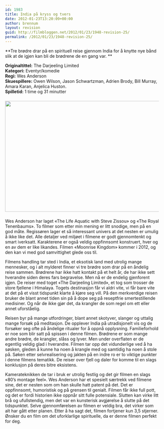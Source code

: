```yaml
---
id: 1983
title: India på kryss og tvers
date: 2012-01-23T13:20:09+00:00
author: brennum
layout: revision
guid: http://filmbloggen.net/2012/01/23/1948-revision-25/
permalink: /2012/01/23/1948-revision-25/
---
```

**Tre brødre drar på en spirituell reise gjennom India for å knytte nye bånd slik at de igjen kan bli de brødrene de en gang var. ** 

**Originaltittel:** The Darjeeling Limited  
**Kategori:** Eventyr/komedie  
**Regi:** Wes Anderson  
**Skuespillere:** Owen Wilson, Jason Schwartzman, Adrien Brody, Bill Murray, Amara Karan, Anjelica Huston.  
**Spilletid:** 1 time og 31 minutter

<img style="padding-right: 8px;padding-top: 8px;padding-bottom: 8px" src="http://kino1138.files.wordpress.com/2010/07/2007_the_darjeeling_limited_002.jpg" alt="" width="592" height="362" /> 

Wes Anderson har laget &laquo;The Life Aquatic with Steve Zissou&raquo; og &laquo;The Royal Tenenbaums&raquo;. To filmer som etter min mening er litt snodige, men på en god måte. Regissøren lager et så interessant univers at det nesten er umulig å ikke like det. Alle detaljer ved miljøet i filmene er godt gjennomtenkt og smart iverksatt. Karakterene er også veldig oppfinnsomt konstruert, hver og en av dem er like likandes. Filmen &laquo;Moonrise Kingdom&raquo; kommer i 2012, og den kan vi med god samvittighet glede oss til.

Filmens handling tar sted i India, et eksotisk land med utrolig mange mennesker, og i alt mylderet finner vi tre brødre som drar på en åndelig reise sammen. Brødrene har ikke hatt kontakt på et helt år, de har ikke sett hverandre siden deres fars begravelse. Men nå er de endelig gjenforent igjen. De reiser med toget &laquo;The Darjeeling Limited&raquo;, et tog som trosser de store fjellene i Himalaya. Togets destinasjon får vi aldri vite, vi får bare vite at det på et visst tidspunkt klarte å kjøre seg vill. På den merkverdige reisen bruker de blant annet tiden sin på å dope seg på reseptfrie smertestillende medisiner. Og når de ikke gjør det, da krangler de som regel om ett eller annet uforståelig.

Reisen byr på mange utfordringer, blant annet skotyver, slanger og uttalig mange forsøk på meditasjon. De opplever India på utradisjonelt vis og de forsøker seg ofte på åndelige ritualer for å oppnå opplysning. Familieforhold er noe som blir satt på spissen i denne filmen. Brødrene er som mange andre brødre, de krangler, slåss og lyver. Men under overflaten er de egentlig veldig glad i hverandre. Filmen tar opp det vidunderlige ved å ha søsken, gleden å kunne ha noen å krangle med og samtidig ha noen å stole på. Søken etter selvrealisering og jakten på en indre ro er to viktige punkter i denne filmens tematikk. De reiser over fjell og daler for komme til en slags konklusjon på deres bitre eksistens.

Kamerateknikken de tar i bruk er utrolig festlig og det gir filmen en slags &laquo;80&#8217;s montage feel&raquo;. Wes Anderson har et spesielt særtrekk ved filmene sine, det er nesten som om han skulle hatt patent på det. Det er oppfinnsomt, humoristisk og på grensen til genialt. Filmen får ikke full pott, og det er fordi historien ikke oppnår sitt fulle potensiale. Slutten kan virke litt brå og ufullstendig, men det var en kunsterisk avgjørelse å slutte på det tidspunktet. Selve gjennomførelsen av filmen er veldig bra, det virker som alt har gått etter planen. Etter å ha sagt det, filmen fortjener kun 3,5 stjerner. Ønsker du en film om det uforklarlige spirituelle, da er denne filmen perfekt for deg.